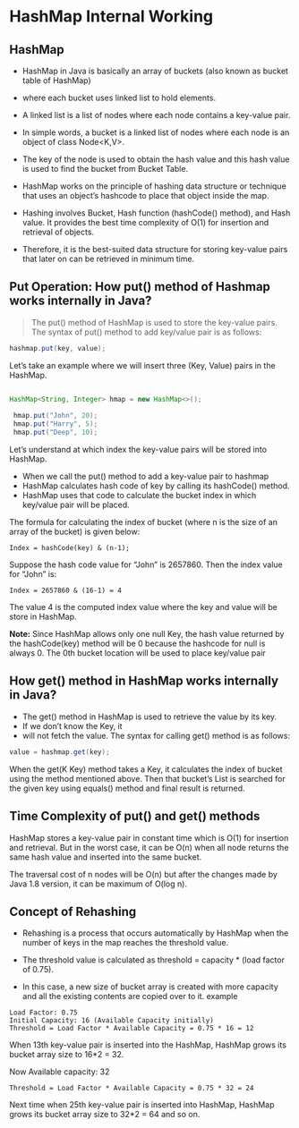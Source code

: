 
# HashMap Internal Working

## HashMap

* HashMap in Java is basically an array of buckets (also known as bucket table of HashMap) 
* where each bucket uses linked list to hold elements.
* A linked list is a list of nodes where each node contains a key-value pair.

* In simple words, a bucket is a linked list of nodes where each node is an object of class Node<K,V>.
* The key of the node is used to obtain the hash value and this hash value is used to find the bucket from Bucket Table.

* HashMap works on the principle of hashing data structure or technique that uses an object’s hashcode to place that object inside the map.

* Hashing involves Bucket, Hash function (hashCode() method), and Hash value. It provides the best time complexity of O(1) for insertion and retrieval of objects.

* Therefore, it is the best-suited data structure for storing key-value pairs that later on can be retrieved in minimum time.


## Put Operation: How put() method of Hashmap works internally in Java?
> The put() method of HashMap is used to store the key-value pairs.
The syntax of put() method to add key/value pair is as follows:

```java
hashmap.put(key, value);

```

Let’s take an example where we will insert three (Key, Value) pairs in the HashMap.

```java

HashMap<String, Integer> hmap = new HashMap<>();  
 
 hmap.put("John", 20);  
 hmap.put("Harry", 5);  
 hmap.put("Deep", 10);
```
Let’s understand at which index the key-value pairs will be stored into HashMap.

* When we call the put() method to add a key-value pair to hashmap
* HashMap calculates hash code of key by calling its hashCode() method.
* HashMap uses that code to calculate the bucket index in which key/value pair will be placed.

The formula for calculating the index of bucket (where n is the size of an array of the bucket) is given below:

```
Index = hashCode(key) & (n-1);
```

Suppose the hash code value for “John” is 2657860. Then the index value for “John” is:


```
Index = 2657860 & (16-1) = 4
```
The value 4 is the computed index value where the key and value will be store in HashMap.

**Note:** Since HashMap allows only one null Key, the hash value returned by the hashCode(key) method will be 0 because the hashcode for null is always 0. The 0th bucket location will be used to place key/value pair


## How get() method in HashMap works internally in Java?

* The get() method in HashMap is used to retrieve the value by its key. 
* If we don’t know the Key, it 
* will not fetch the value. The syntax for calling get() method is as follows:

```java
value = hashmap.get(key);
```

When the get(K Key) method takes a Key, it calculates the index of bucket using the method mentioned above. Then that bucket’s List is searched for the given key using equals() method and final result is returned.

## Time Complexity of put() and get() methods

HashMap stores a key-value pair in constant time which is O(1) for insertion and retrieval. 
But in the worst case, it can be O(n) when all node returns the same hash value and inserted into the same bucket.

The traversal cost of n nodes will be O(n) but after the changes made by Java 1.8 version, it can be maximum of O(log n).
## Concept of Rehashing

* Rehashing is a process that occurs automatically by HashMap when the number of keys in the map reaches the threshold value. 
* The threshold value is calculated as threshold = capacity * (load factor of 0.75).

* In this case, a new size of bucket array is created with more capacity and all the existing contents are copied over to it.
example


```
Load Factor: 0.75
Initial Capacity: 16 (Available Capacity initially)
Threshold = Load Factor * Available Capacity = 0.75 * 16 = 12
```
When 13th key-value pair is inserted into the HashMap, HashMap grows its bucket array size to 16*2 = 32.

Now Available capacity: 32


```
Threshold = Load Factor * Available Capacity = 0.75 * 32 = 24
```
Next time when 25th key-value pair is inserted into HashMap, HashMap grows its bucket array size to 32*2 = 64 and so on.